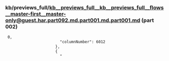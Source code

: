 ### kb/previews_full/kb__previews_full__kb__previews_full__flows__master-first__master-only@guest.har.part092.md.part001.md.part001.md (part 002)

```md
 0,
                        "columnNumber": 6012
                      },
                      {
                        "
```

```
